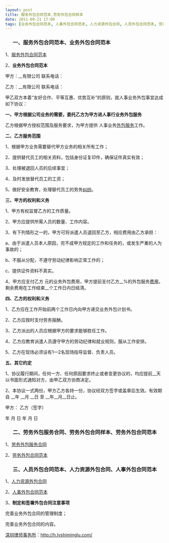 ```yaml
---
layout: post
title: 服务外包合同范本,劳务外包合同样本
date: 2011-09-21 17:09
tags: [业务外包合同范本, 人事外包合同范本, 人力资源外包合同, 人员外包合同范本, 劳务外包合同范本, 劳务外包服务合同, 合同样本, 深圳合同纠纷律师]
---
```

<ol>
<h3>一、服务外包合同范本、业务外包合同范本</h3>
</ol>
1、<a href="http://wenku.baidu.com/view/7f12efea6294dd88d0d26bc7.html" target="_blank">服务外包合同范本</a>

2、<strong>业务外包合同范本</strong>

甲方：__有限公司 联系电话：

乙方：__有限公司 联系电话：

甲乙双方本着“友好合作、平等互惠、优势互补”的原则，就人事业务外包事宜达成如下协议：

<strong>一、甲方根据公司业务的需要，委托乙方为甲方进人事行业务外包服务</strong>

乙方根据甲方授权范围及服务要求，为甲方提供 人事业务<a href="http://h.lvshiminglu.com/law/776.html" target="_blank">外包服务</a>工作。

<strong>二、乙方服务范围</strong>

1、根据甲方业务需要替代甲方业务的相关所有工作；

2、提供替代员工的相关资料，包括身份证复印件，确保证件真实有效；

3、处理被退回人员的后续事宜；

4、及时发放替代员工的工资；

5、做好安全教育，处理替代员工的劳务<a href="http://h.lvshiminglu.com/law/category/labor" target="_blank">纠纷</a>。

<strong>三、甲方的权利和义务</strong>

1、甲方有权监督乙方的工作质量。

2、甲方应提供所需人员的数量、工作内容。

3、有下列情形之一的，甲方可将派遣人员退回至乙方，相应费用由乙方承担：

a、由于派遣人员本人原因，完不成甲方规定的工作和任务的，或发生严重的人为事故的；

b、不服从分配，不遵守劳动纪律影响正常工作的；

c、提供证件资料不真实。

4、甲方应支付乙方 元的业务外包费用，甲方提前支付乙方__%的外包服务<a href="http://h.lvshiminglu.com/law/328.html" target="_blank">费用</a>，剩余费用在工作结束__个工作日内日结清。

<strong>四、乙方的权利和义务</strong>

1、乙方应在工作开始前两个工作日内向甲方递交业务外包计划书。

2、乙方应按时支付劳务报酬。

3、乙方派出的人员应根据甲方的要求能够胜任工作。

4、乙方应教育派遣人员遵守甲方的劳动纪律和就业规则，服从工作安排。

5、乙方在现场必须设有1—2名现场指导监督、负责人员。

<strong>五、其它约定</strong>

1、协议履行期间，任何一方、任何原因要求终止或者变更协议的，均应提前__天以书面形式通知对方，由甲乙双方协商决定。

2、本协议一式两份，甲方乙方各持一份，协议经双方签字或盖章后生效。有效期 自 __年 __月 __日 至 __年__月__日止。

甲方： 乙方（签字）

年 月 日 年 月 日
<ol>
<h3>二、劳务外包服务合同、劳务外包合同样本、劳务外包合同范本</h3>
</ol>
1、<a href="http://wenku.baidu.com/view/f5a3b5daa58da0116c174989.html" target="_blank">劳务外包服务合同</a>

2、<a href="http://wenku.baidu.com/view/b983c4155f0e7cd184253691.html" target="_blank">劳务外包合同范本</a>
<ol>
<h3>三、人员外包合同范本、人力资源外包合同、人事外包合同范本</h3>
</ol>
1、<a href="http://wenku.baidu.com/view/e82515145f0e7cd184253632.html" target="_blank">人力资源外包合同</a>

2、<a href="http://wenku.baidu.com/view/12498725ccbff121dd3683f5.html" target="_blank">人事外包合同范本</a>

3、<strong>制定和签署外包合同注意事项</strong>

完善业务外包合同的管理制度；

完善业务外包合同的内容。

<a href="http://h.lvshiminglu.com/">深圳律师事务所</a>：<a href="http://h.lvshiminglu.com/">http://h.lvshiminglu.com/</a>


